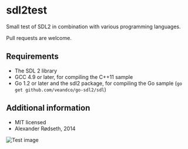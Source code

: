 sdl2test
========

Small test of SDL2 in combination with various programming languages.

Pull requests are welcome.

Requirements
------------

* The SDL 2 library
* GCC 4.9 or later, for compiling the C++11 sample
* Go 1.2 or later and the sdl2 package, for compiling the Go sample (`go get github.com/veandco/go-sdl2/sdl`)

Additional information
----------------------

* MIT licensed
* Alexander Rødseth, 2014

![Test image](https://raw.githubusercontent.com/xyproto/sdl2test/master/img/boxes.bmp "Test image")
